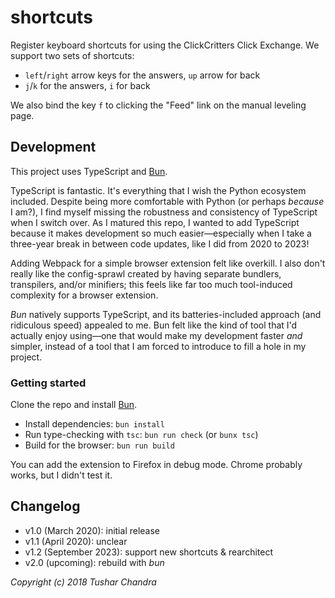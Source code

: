 # shortcuts

Register keyboard shortcuts for using the ClickCritters Click Exchange.
We support two sets of shortcuts:

- `left`/`right` arrow keys for the answers, `up` arrow for back
- `j`/`k` for the answers, `i` for back

We also bind the key `f` to clicking the "Feed" link on the manual leveling page.

## Development

This project uses TypeScript and [Bun](https://bun.sh/).

TypeScript is fantastic. It's everything that I wish the Python ecosystem included. Despite being more comfortable with Python (or perhaps _because_ I am?), I find myself missing the robustness and consistency of TypeScript when I switch over. As I matured this repo, I wanted to add TypeScript because it makes development so much easier—especially when I take a three-year break in between code updates, like I did from 2020 to 2023!

Adding Webpack for a simple browser extension felt like overkill. I also don't really like the config-sprawl created by having separate bundlers, transpilers, and/or minifiers; this feels like far too much tool-induced complexity for a browser extension.

_Bun_ natively supports TypeScript, and its batteries-included approach (and ridiculous speed) appealed to me. Bun felt like the kind of tool that I'd actually enjoy using—one that would make my development faster _and_ simpler, instead of a tool that I am forced to introduce to fill a hole in my project.

### Getting started

Clone the repo and install [Bun](https://bun.sh/).

- Install dependencies: `bun install`
- Run type-checking with `tsc`: `bun run check` (or `bunx tsc`)
- Build for the browser: `bun run build`

You can add the extension to Firefox in debug mode. Chrome probably works, but I didn't test it.

## Changelog

- v1.0 (March 2020): initial release
- v1.1 (April 2020): unclear
- v1.2 (September 2023): support new shortcuts & rearchitect
- v2.0 (upcoming): rebuild with _bun_

_Copyright (c) 2018 Tushar Chandra_
